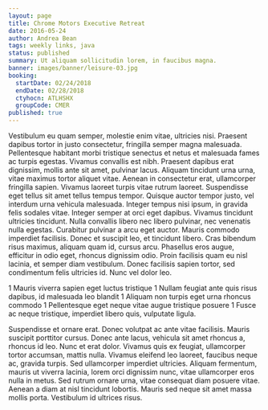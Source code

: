 ```yaml
---
layout: page
title: Chrome Motors Executive Retreat
date: 2016-05-24
author: Andrea Bean
tags: weekly links, java
status: published
summary: Ut aliquam sollicitudin lorem, in faucibus magna.
banner: images/banner/leisure-03.jpg
booking:
  startDate: 02/24/2018
  endDate: 02/28/2018
  ctyhocn: ATLHSHX
  groupCode: CMER
published: true
---
```

Vestibulum eu quam semper, molestie enim vitae, ultricies nisi. Praesent dapibus tortor in justo consectetur, fringilla semper magna malesuada. Pellentesque habitant morbi tristique senectus et netus et malesuada fames ac turpis egestas. Vivamus convallis est nibh. Praesent dapibus erat dignissim, mollis ante sit amet, pulvinar lacus. Aliquam tincidunt urna urna, vitae maximus tortor aliquet vitae. Aenean in consectetur erat, ullamcorper fringilla sapien. Vivamus laoreet turpis vitae rutrum laoreet. Suspendisse eget tellus sit amet tellus tempus tempor. Quisque auctor tempor justo, vel interdum urna vehicula malesuada. Integer tempus nisi ipsum, in gravida felis sodales vitae. Integer semper at orci eget dapibus. Vivamus tincidunt ultricies tincidunt.
Nulla convallis libero nec libero pulvinar, nec venenatis nulla egestas. Curabitur pulvinar a arcu eget auctor. Mauris commodo imperdiet facilisis. Donec et suscipit leo, et tincidunt libero. Cras bibendum risus maximus, aliquam quam id, cursus arcu. Phasellus eros augue, efficitur in odio eget, rhoncus dignissim odio. Proin facilisis quam eu nisl lacinia, et semper diam vestibulum. Donec facilisis sapien tortor, sed condimentum felis ultricies id. Nunc vel dolor leo.

1 Mauris viverra sapien eget luctus tristique
1 Nullam feugiat ante quis risus dapibus, id malesuada leo blandit
1 Aliquam non turpis eget urna rhoncus commodo
1 Pellentesque eget neque vitae augue tristique posuere
1 Fusce ac neque tristique, imperdiet libero quis, vulputate ligula.

Suspendisse et ornare erat. Donec volutpat ac ante vitae facilisis. Mauris suscipit porttitor cursus. Donec ante lacus, vehicula sit amet rhoncus a, rhoncus id leo. Nunc et erat dolor. Vivamus quis ex feugiat, ullamcorper tortor accumsan, mattis nulla. Vivamus eleifend leo laoreet, faucibus neque ac, gravida turpis. Sed ullamcorper imperdiet ultricies. Aliquam fermentum, mauris ut viverra lacinia, lorem orci dignissim nunc, vitae ullamcorper eros nulla in metus. Sed rutrum ornare urna, vitae consequat diam posuere vitae. Aenean a diam at nisl tincidunt lobortis. Mauris sed neque sit amet massa mollis porta. Vestibulum id ultrices risus.
